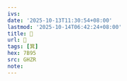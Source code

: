 ```yaml
---
ivs:
date: '2025-10-13T11:30:54+08:00'
lastmod: '2025-10-14T06:42:24+08:00'
title: 󰧡
url: 󰧡
tags: [箕]
hex: 7B95
src: GHZR
note:
---
```

